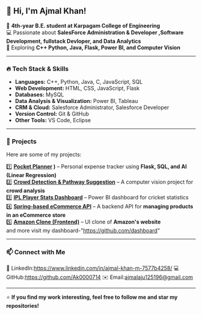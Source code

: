 ## 👋 Hi, I'm Ajmal Khan!  

🚀 **4th-year B.E. student at Karpagam College of Engineering**  
💻 Passionate about **SalesForce Administration & Developer ,Software Development, fullstack Devloper, and Data Analytics**  
📍 Exploring **C++ Python, Java, Flask, Power BI, and Computer Vision**  

---

### 🔥 **Tech Stack & Skills**  
- **Languages:** C++, Python, Java, C, JavaScript, SQL  
- **Web Development:** HTML, CSS, JavaScript, Flask  
- **Databases:** MySQL  
- **Data Analysis & Visualization:** Power BI, Tableau  
- **CRM & Cloud:** Salesforce Administrator, Salesforce Developer  
- **Version Control:** Git & GitHub  
- **Other Tools:** VS Code, Eclipse  

---

### 🚀 **Projects**  
Here are some of my projects:  

1️⃣ **[Pocket Planner](https://github.com/Ak0000714/Pocket-Planner)
)** – Personal expense tracker using **Flask, SQL, and AI (Linear Regression)**  
2️⃣ **[Crowd Detection & Pathway Suggestion](https://github.com/Ak0000714/crowed-detection-and-path-way-suggestion-)** – A computer vision project for **crowd analysis**  
3️⃣ **[IPL Player Stats Dashboard](https://github.com/Ak0000714/IPL-DASHBOARD)** – Power BI dashboard for cricket statistics  
4️⃣ **[Spring-based eCommerce API](https://github.com/Ak0000714/Ecommerce-api-)** – A backend API for **managing products in an eCommerce store**  
5️⃣ **[Amazon Clone (Frontend)](https://github.com/Ak0000714/Amazon-Clone)** – UI clone of **Amazon's website**  
and more  visit my dashboard-"https://github.com/dashboard"


---

### 📫 **Connect with Me**  
🔗 LinkedIn:https://www.linkedin.com/in/ajmal-khan-m-7577b4258/
💻 GitHub:https://github.com/Ak0000714
✉️ Email:ajmalaju125196@gmail.com 

---

⭐ **If you find my work interesting, feel free to follow me and star my repositories!**  
